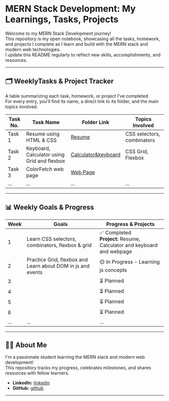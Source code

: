 # MERN Stack Development: My Learnings, Tasks, Projects

Welcome to my MERN Stack Development journey!  
This repository is my open notebook, showcasing all the tasks, homework, and projects I complete as I learn and build with the MERN stack and modern web technologies.  
I update this README regularly to reflect new skills, accomplishments, and resources.

---

## 🗂️ WeeklyTasks & Project Tracker

A table summarizing each task, homework, or project I've completed.  
For every entry, you'll find its name, a direct link to its folder, and the main topics involved.

| Task No. | Task Name                   | Folder Link                       | Topics Involved            |
|----------|-----------------------------|-----------------------------------|----------------------------|
| Task 1   | Resume using HTML & CSS     | [Resume](WeeklyTasks/Task1-Resume)  | CSS selectors, combinators |
| Task 2   | Keyboard, Calculator using Grid and flexbox      |  [Calculator&keyboard](WeeklyTasks/Task2-Keyboard,Calculator)  | CSS Grid, Flexbox |
| Task 3   | ColorFetch web page        | [Web Page](WeeklyTasks/Task3-WebPage-ColorFetch)  | <!-- E.g., MongoDB CRUD -->    |
| ...      | ...                         | ...                              | ...                        |

---

## 📊 Weekly Goals & Progress

| Week | Goals                                            | Progress & Projects                          |
|------|--------------------------------------------------|----------------------------------------------|
| 1    | Learn CSS selectors, combinators, flexbox & grid | ✅ Completed <br>**Project:** Resume, Calculator and keyboard and webpage |
| 2    | Practice Grid, flexbox and Learn about DOM in js and events                         | 🟡 In Progress - Learning js concepts   |
| 3    |                    | ⏳ Planned                                   |
| 4    |          | ⏳ Planned                                   |
| 5    |                      | ⏳ Planned                                   |
| 6    |                   | ⏳ Planned                                   |
| ...  | ...                                              | ...                                          |

---

## 👩‍💻 About Me

I'm a passionate student learning the MERN stack and modern web development!  
This repository tracks my progress, celebrates milestones, and shares resources with fellow learners.

- **LinkedIn:** [linkedin](https://www.linkedin.com/in/sri-rithika-9b113932a/)
- **GitHub:** [github](https://github.com/srithika22)

---
